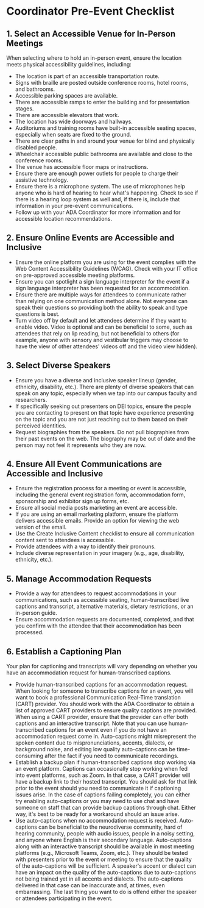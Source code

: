 # Coordinator Pre-Event Checklist

## 1. Select an Accessible Venue for In-Person Meetings

When selecting where to hold an in-person event, ensure the location meets physical accessibility guidelines, including: 

- The location is part of an accessible transportation route.
- Signs with braille are posted outside conference rooms, hotel rooms, and bathrooms.
- Accessible parking spaces are available.
- There are accessible ramps to enter the building and for presentation stages.
- There are accessible elevators that work.
- The location has wide doorways and hallways.
- Auditoriums and training rooms have built-in accessible seating spaces, especially when seats are fixed to the ground.
- There are clear paths in and around your venue for blind and physically disabled people.
- Wheelchair accessible public bathrooms are available and close to the conference rooms.
- The venue has accessible floor maps or instructions. 
- Ensure there are enough power outlets for people to charge their assistive technology.
- Ensure there is a microphone system. The use of microphones help anyone who is hard of hearing to hear what's happening. Check to see if there is a hearing loop system as well and, if there is, include that information in your pre-event communications. 
- Follow up with your ADA Coordinator for more information and for accessible location recommendations. 

## 2. Ensure Online Events are Accessible and Inclusive

- Ensure the online platform you are using for the event complies with the Web Content Accessibility Guidelines (WCAG). Check with your IT office on pre-approved accessible meeting platforms. 
- Ensure you can spotlight a sign language interpreter for the event if a sign language interpreter has been requested for an accommodation.  
- Ensure there are multiple ways for attendees to communicate rather than relying on one communication method alone. Not everyone can speak their questions so providing both the ability to speak and type questions is best. 
- Turn video off by default and let attendees determine if they want to enable video. Video is optional and can be beneficial to some, such as attendees that rely on lip reading, but not beneficial to others (for example, anyone with sensory and vestibular triggers may choose to have the view of other attendees' videos off and the video view hidden). 

## 3. Select Diverse Speakers

- Ensure you have a diverse and inclusive speaker lineup (gender, ethnicity, disability, etc.). There are plenty of diverse speakers that can speak on any topic, especially when we tap into our campus faculty and researchers.
- If specifically seeking out presenters on DEI topics, ensure the people you are contacting to present on that topic have experience presenting on the topic and you are not just reaching out to them based on their perceived identities. 
- Request biographies from the speakers. Do not pull biographies from their past events on the web. The biography may be out of date and the person may not feel it represents who they are now. 

## 4. Ensure All Event Communications are Accessible and Inclusive
- Ensure the registration process for a meeting or event is accessible, including the general event registration form, accommodation form, sponsorship and exhibitor sign up forms, etc.
- Ensure all social media posts marketing an event are accessible.
- If you are using an email marketing platform, ensure the platform delivers accessible emails. Provide an option for viewing the web version of the email.
- Use the Create Inclusive Content checklist to ensure all communication content sent to attendees is accessible.
- Provide attendees with a way to identify their pronouns.
- Include diverse representation in your imagery (e.g., age, disability, ethnicity, etc.).

## 5. Manage Accommodation Requests
- Provide a way for attendees to request accommodations in your communications, such as accessible seating, human-transcribed live captions and transcript, alternative materials, dietary restrictions, or an in-person guide.
- Ensure accommodation requests are documented, completed, and that you confirm with the attendee that their accommodation has been processed. 

## 6. Establish a Captioning Plan

Your plan for captioning and transcripts will vary depending on whether you have an accommodation request for human-transcribed captions. 

- Provide human-transcribed captions for an accommodation request. When looking for someone to transcribe captions for an event, you will want to book a professional Communication Real-Time translation (CART) provider. You should work with the ADA Coordinator to obtain a list of approved CART providers to ensure quality captions are provided. When using a CART provider, ensure that the provider can offer both captions and an interactive transcript. Note that you can use human-transcribed captions for an event even if you do not have an accommodation request come in. Auto-captions might misrepresent the spoken content due to mispronunciations, accents, dialects, or background noise, and editing low quality auto-captions can be time-consuming after the fact if you need to communicate recordings.
- Establish a backup plan if human-transcribed captions stop working via an event platform. Captions can occasionally stop working when fed into event platforms, such as Zoom. In that case, a CART provider will have a backup link to their hosted transcript. You should ask for that link prior to the event should you need to communicate it if captioning issues arise. In the case of captions failing completely, you can either try enabling auto-captions or you may need to use chat and have someone on staff that can provide backup captions through chat. Either way, it's best to be ready for a workaround should an issue arise. 
- Use auto-captions when no accommodation request is received. Auto-captions can be beneficial to the neurodiverse community, hard of hearing community, people with audio issues, people in a noisy setting, and anyone where English is their secondary language.  Auto-captions along with an interactive transcript should be available in most meeting platforms (e.g., Microsoft Teams, Zoom, etc.). They should be tested with presenters prior to the event or meeting to ensure that the quality of the auto-captions will be sufficient. A speaker's accent or dialect can have an impact on the quality of the auto-captions due to auto-captions not being trained yet in all accents and dialects. The auto-captions delivered in that case can be inaccurate and, at times, even embarrassing. The last thing you want to do is offend either the speaker or attendees participating in the event. 
